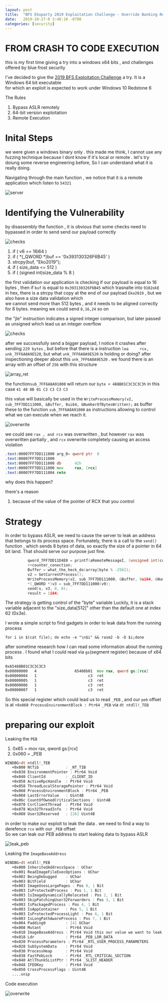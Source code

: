 ```yaml
---
layout: post
title:  "BFS Ekoparty 2019 Exploitation Challenge - Override Banking Restrictions to get US Dollars"
date:   2019-10-27-R 3:48:10 -0700
categories: [security]
---
```


# FROM CRASH TO CODE EXECUTION

this is my first time giving a try into a windows x64 bits , and challenges offered by blue frost security

I've decided to give the [2019 BFS Exploitation Challenge](https://labs.bluefrostsecurity.de/blog/2019/09/07/bfs-ekoparty-2019-exploitation-challenge/) a try. It is a Windows 64 bit executable\
for which an exploit is expected to work under Windows 10 Redstone 6 

The Rules

1. Bypass ASLR remotely
2. 64-bit version exploitation
3. Remote Execution 


# Inital Steps 

we were given a windows binary only . this made me think, I cannot use any fuzzing technique because I dont know if it's local or remote . let's try doiung some reverse engineering before, So I can understand what it is really doing. 



Navigating through the main function , we notice that it is a remote application which listen to `54321`


![server](/static/img/05/server.png?raw=true)


# Identifying the Vulnerability


by disassembly the function , it is obvious that some checks need to bypassed in order to send send our payload correctly

![checks](/static/img/05/checks.png?raw=true)


1. if ( v6 == 16i64 ) 
2. if ( *(_QWORD *)buf == '0x393130326F6B45' ) 
4.	strcpy(buf, "Eko2019");   
5. if ( size_data <= 512 )
6. if ( (signed int)size_data % 8 )


the first validation our application is checking if our payload is equal to 16 bytes , then if `buf` is equal to `0x393130326F6B45` which trasnalte into `9102okE` in hex, there is a strcpy that copy at the end of our payload `Eko2019` , but we also have a size data validation which\
we cannot send more than 512 bytes , and it needs to be aligned correctly for 8 bytes. meaning we could send `8,16,24` so on

the "jle" instruction indicates a signed integer comparison, but later passed as unsigned which lead us an integer overflow  

![checks](/static/img/05/integer_overflow.png?raw=true)



after we successfully send a bigger payload, I notice it crashes after sending `229 bytes` , but before that there is a instruction `lea     rcx, unk_7FF6A8A9E520`, but what `unk_7FF6A8A9E520` is holding or doing?  after inspectioning deeper about this `unk_7FF6A8A9E520` . we found there is an array with an offset of `256` with this structure 

![array_ret](/static/img/05/array_ret.png?raw=true)

the function`sub_7FF6A8A91000` will return our `byte + 488B01C3C3C3C3h` in this case `41 48 8B 01 C3 C3 C3 C3`


this value will basically be used in the `WriteProcessMemory(v2, sub_7FF7DD111000, &Buffer, 8ui64, &NumberOfBytesWritten);` as buffer these to the function `sub_7FF6A8A91000` as instructions allowing to control what we can execute when we reach it.


![overwrite](/static/img/05/overwrite.png?raw=true)

we could see `rax , and rcx` was overwritten , but however `rax` was overwritten partially , and `rcx` overwrite completely causing an access violation  


```asm
.text:00007FF7DD111000 arg_0= qword ptr  8
.text:00007FF7DD111000
.text:00007FF7DD111000 db      42h
.text:00007FF7DD111000 mov     rax, [rcx]
.text:00007FF7DD111004 retn
```

why  does this happen?

there's a reason

1. because of the value of the pointer of RCX that you control


# Strategy

In order to bypass ASLR, we need to cause the server to leak an address that belongs to
its process space. Fortunately, there is a call to the `send()` function , which sends
8 bytes of data, so exactly the size of a pointer in 64 bit land. That should serve our purpose just fine.

```c
          qword_7FF7DD11D4E0 = printf(aRemoteMessageI, (unsigned int)counter_conection, &Dst);
          ++counter_conection;
          Buffer = what_the_heck_do(array[byte % -256]);
          v2 = GetCurrentProcess();
          WriteProcessMemory(v2, sub_7FF7DD111000, &Buffer, 8ui64, &NumberOfBytesWritten);
          *(_QWORD *)v3 = sub_7FF7DD111000(v9);
          send(s, v3, 8, 0);
          result = 1i64;
```

The strategy is getting control of the "byte" variable Luckily, it is a stack variable adjacent
to the "size_data[512]" other than the default one at index 62 (0x3e).


I wrote a simple script to find gadgets in order to leak data from the running process

`for i in $(cat file); do echo -e "\n$i" && rasm2 -b -D $i;done`

after sometime research how I can read some information about the running process . I found what I could read via `gs`(segment register) because of x64 bits


```asm
0x65488B01C3C3C3C3
0x00000000   4                 65488b01  mov rax, qword gs:[rcx]
0x00000004   1                       c3  ret
0x00000005   1                       c3  ret
0x00000006   1                       c3  ret
0x00000007   1                       c3  ret
```

So this special register which could lead us to read `_PEB` , and our `peb` offset is at `+0x060 ProcessEnvironmentBlock : Ptr64 _PEB` via `dt ntdll!_TEB`

# preparing our exploit 


Leaking the `PEB` 

1. 0x65 = mov rax, qword gs:[rcx]
2. 0x060 = _PEB 

```asm
WINDBG>dt ntdll!_TEB
   +0x000 NtTib            : _NT_TIB
   +0x038 EnvironmentPointer : Ptr64 Void
   +0x040 ClientId         : _CLIENT_ID
   +0x050 ActiveRpcHandle  : Ptr64 Void
   +0x058 ThreadLocalStoragePointer : Ptr64 Void
   +0x060 ProcessEnvironmentBlock : Ptr64 _PEB
   +0x068 LastErrorValue   : Uint4B
   +0x06c CountOfOwnedCriticalSections : Uint4B
   +0x070 CsrClientThread  : Ptr64 Void
   +0x078 Win32ThreadInfo  : Ptr64 Void
   +0x080 User32Reserved   : [26] Uint4B
   ```
in order to make our exploit to leak the data . we need to find a way to derefence `rcx` with our `_PEB` offset\
So we can leak our PEB address to start leaking data to bypass ASLR

![leak_peb](/static/img/05/leak_peb.png?raw=true)


Leaking the `ImageBaseAddress` 

```asm
WINDBG>dt ntdll!_PEB
   +0x000 InheritedAddressSpace : UChar
   +0x001 ReadImageFileExecOptions : UChar
   +0x002 BeingDebugged    : UChar
   +0x003 BitField         : UChar
   +0x003 ImageUsesLargePages : Pos 0, 1 Bit
   +0x003 IsProtectedProcess : Pos 1, 1 Bit
   +0x003 IsImageDynamicallyRelocated : Pos 2, 1 Bit
   +0x003 SkipPatchingUser32Forwarders : Pos 3, 1 Bit
   +0x003 IsPackagedProcess : Pos 4, 1 Bit
   +0x003 IsAppContainer   : Pos 5, 1 Bit
   +0x003 IsProtectedProcessLight : Pos 6, 1 Bit
   +0x003 IsLongPathAwareProcess : Pos 7, 1 Bit
   +0x004 Padding0         : [4] UChar
   +0x008 Mutant           : Ptr64 Void
   +0x010 ImageBaseAddress : Ptr64 Void this our value we want to leak now 
   +0x018 Ldr              : Ptr64 _PEB_LDR_DATA
   +0x020 ProcessParameters : Ptr64 _RTL_USER_PROCESS_PARAMETERS
   +0x028 SubSystemData    : Ptr64 Void
   +0x030 ProcessHeap      : Ptr64 Void
   +0x038 FastPebLock      : Ptr64 _RTL_CRITICAL_SECTION
   +0x040 AtlThunkSListPtr : Ptr64 _SLIST_HEADER
   +0x048 IFEOKey          : Ptr64 Void
   +0x050 CrossProcessFlags : Uint4B
   ....snip
```

Code execution 

![overwrite](/static/img/05/zeroday.png?raw=true)
